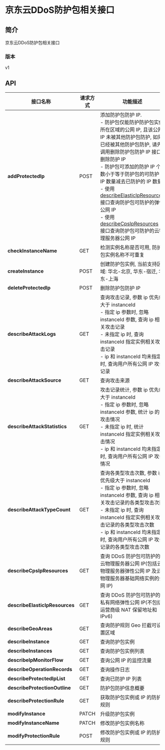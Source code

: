 # 京东云DDoS防护包相关接口


## 简介
京东云DDoS防护包相关接口


### 版本
v1


## API
|接口名称|请求方式|功能描述|
|---|---|---|
|**addProtectedIp**|POST|添加防护包防护 IP.<br>- 防护包仅能防护防护包实例所在区域的公网 IP, 且该公网 IP 未被其他防护包防护, 如果已经被其他防护包防护, 请先调用删除防护包防护 IP 接口删除防护 IP<br>- 防护包可添加的防护 IP 个数小于等于防护包的可防护 IP 数量减去已防护的 IP 数量<br>- 使用 <a href="http://docs.jdcloud.com/anti-ddos-protection-package/api/describeelasticipresources">describeElasticIpResources</a> 接口查询防护包可防护的弹性公网 IP<br>- 使用 <a href="http://docs.jdcloud.com/anti-ddos-protection-package/api/describecpsipresources">describeCpsIpResources</a> 接口查询防护包可防护的云物理服务器公网 IP<br>|
|**checkInstanceName**|GET|检测实例名称是否可用, 防护包实例名称不可重复|
|**createInstance**|POST|创建防护包实例, 当前支持区域: 华北-北京, 华东-宿迁, 华东-上海|
|**deleteProtectedIp**|POST|删除防护包防护 IP|
|**describeAttackLogs**|GET|查询攻击记录, 参数 ip 优先级大于 instanceId<br>  \- 指定 ip 参数时, 忽略 instanceId 参数, 查询 ip 相关攻击记录<br>  \- 未指定 ip 时, 查询 instanceId 指定实例相关攻击记录<br>  \- ip 和 instanceId 均未指定时, 查询用户所有公网 IP 攻击记录<br>|
|**describeAttackSource**|GET|查询攻击来源|
|**describeAttackStatistics**|GET|攻击记录统计, 参数 ip 优先级大于 instanceId<br>  \- 指定 ip 参数时, 忽略 instanceId 参数, 统计 ip 的攻击情况<br>  \- 未指定 ip 时, 统计 instanceId 指定实例相关攻击情况<br>  \- ip 和 instanceId 均未指定时, 查询用户所有公网 IP 攻击情况<br>|
|**describeAttackTypeCount**|GET|查询各类型攻击次数, 参数 ip 优先级大于 instanceId<br>  \- 指定 ip 参数时, 忽略 instanceId 参数, 查询 ip 相关攻击记录的各类型攻击次数<br>  \- 未指定 ip 时, 查询 instanceId 指定实例相关攻击记录的各类型攻击次数<br>  \- ip 和 instanceId 均未指定时, 查询用户所有公网 IP 攻击记录的各类型攻击次数<br>|
|**describeCpsIpResources**|GET|查询 DDoS 防护包可防护的云物理服务器公网 IP(包括云物理服务器弹性公网 IP 及云物理服务器基础网络实例的公网 IP)|
|**describeElasticIpResources**|GET|查询 DDoS 防护包可防护的私有网络弹性公网 IP(不包括运营商级 NAT 保留地址和 IPv6)|
|**describeGeoAreas**|GET|查询防护规则 Geo 拦截可设置区域|
|**describeInstance**|GET|查询防护包实例|
|**describeInstances**|GET|查询防护包实例列表|
|**describeIpMonitorFlow**|GET|查询公网 IP 的监控流量|
|**describeOperationRecords**|GET|查询操作日志|
|**describeProtectedIpList**|GET|查询已防护 IP 列表|
|**describeProtectionOutline**|GET|防护包防护信息概要|
|**describeProtectionRule**|GET|获取防护包实例或 IP 的防护规则|
|**modifyInstance**|PATCH|升级防护包实例|
|**modifyInstanceName**|PATCH|修改防护包实例名称|
|**modifyProtectionRule**|POST|修改防护包实例或 IP 的防护规则|
